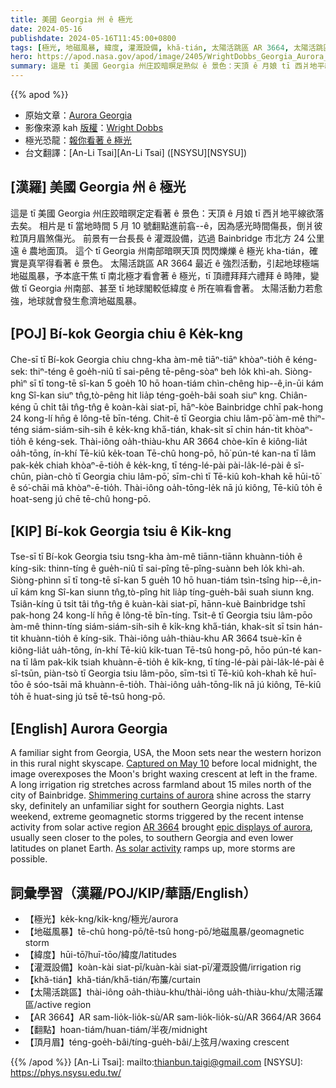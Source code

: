 ```yaml
---
title: 美國 Georgia 州 ê 極光
date: 2024-05-16
publishdate: 2024-05-16T11:45:00+0800
tags: [極光, 地磁風暴, 緯度, 灌溉設備, khă-tián, 太陽活跳區 AR 3664, 太陽活跳區, 翻點, 頂月眉]
hero: https://apod.nasa.gov/apod/image/2405/WrightDobbs_Georgia_Aurora_2_1024.jpg
summary: 這是 tī 美國 Georgia 州庄跤暗暝足熟似 ê 景色：天頂 ê 月娘 tī 西爿地平線欲落去矣。
---
```


{{% apod %}}

- 原始文章：[Aurora Georgia](https://apod.nasa.gov/apod/ap240516.html)
- 影像來源 kah [版權][copyright]：[Wright Dobbs](https://www.instagram.com/wrightdobbs/)
- 極光恐龍：[報你看著 ê 極光](https://www.aurorasaurus.org/)
- 台文翻譯：[An-Li Tsai][An-Li Tsai] ([NSYSU][NSYSU])

## [漢羅] 美國 Georgia 州 ê 極光
這是 tī 美國 Georgia 州庄跤暗暝定定看著 ê 景色：天頂 ê 月娘 tī 西爿地平線欲落去矣。
相片是 tī 當地時間 5 月 10 號翻點進前翕--ê，因為感光時間傷長，倒爿彼粒頂月眉煞傷光。
前景有一台長長 ê 灌溉設備，迒過 Bainbridge 市北方 24 公里遠 ê 農地面頂。
這个 tī Georgia 州南部暗暝天頂 閃閃爍爍 ê 極光 kha-tián，確實是真罕得看著 ê 景色。
太陽活跳區 AR 3664 最近 ê 強烈活動，引起地球極端地磁風暴，予本底干焦 tī 南北極才看會著 ê 極光，tī 頂禮拜拜六禮拜 ê 時陣，變做 tī Georgia 州南部、甚至 tī 地球閣較低緯度 ê 所在嘛看會著。
太陽活動力若愈強，地球就會發生愈濟地磁風暴。

## [POJ] Bí-kok Georgia chiu ê Ke̍k-kng
Che-sī tī Bí-kok Georgia chiu chng-kha àm-mê tiāⁿ-tiāⁿ khòaⁿ-tio̍h ê kéng-sek: thiⁿ-téng ê goe̍h-niû tī sai-pêng tē-pêng-sòaⁿ beh lo̍k khì-ah.
Siòng-phìⁿ sī tī tong-tē sî-kan 5 goe̍h 10 hō hoan-tiám chìn-chêng hip--ê,in-ūi kám kng Sî-kan siuⁿ tn̂g,tò-pêng hit lia̍p téng-goe̍h-bâi soah siuⁿ kng.
Chiân-kéng ū chi̍t tâi tn̂g-tn̂g ê koàn-kài siat-pī, hāⁿ-kòe Bainbridge chhī pak-hong 24 kong-lí hn̄g ê lông-tē bīn-téng.
Chit-ê tī Georgia chiu lâm-pō͘ àm-mê thiⁿ-téng siám-siám-sih-sih ê ke̍k-kng kha̋-tián, khak-si̍t sī chin hán-tit khòaⁿ-tio̍h ê kéng-sek.
Thài-iông oa̍h-thiàu-khu AR 3664 chòe-kīn ê kiông-lia̍t oa̍h-tōng, ín-khí Tē-kiû ke̍k-toan Tē-chû hong-pō, hō͘ pún-té kan-na tī lâm pak-ke̍k chiah khòaⁿ-ē-tio̍h ê ke̍k-kng, tī téng-lé-pài pài-la̍k-lé-pài ê sî-chūn, piàn-chò tī Georgia chiu lâm-pō͘, sīm-chì tī Tē-kiû koh-khah kē hūi-tō͘ ê só͘-chāi mā khòaⁿ-ē-tio̍h.
Thài-iông oa̍h-tōng-le̍k nā jú kiông, Tē-kiû to̍h ē hoat-seng jú chē tē-chû hong-pō.

## [KIP] Bí-kok Georgia tsiu ê Ki̍k-kng
Tse-sī tī Bí-kok Georgia tsiu tsng-kha àm-mê tiānn-tiānn khuànn-tio̍h ê kíng-sik: thinn-tíng ê gue̍h-niû tī sai-pîng tē-pîng-suànn beh lo̍k khì-ah.
Siòng-phìnn sī tī tong-tē sî-kan 5 gue̍h 10 hō huan-tiám tsìn-tsîng hip--ê,in-uī kám kng Sî-kan siunn tn̂g,tò-pîng hit lia̍p tíng-gue̍h-bâi suah siunn kng.
Tsiân-kíng ū tsi̍t tâi tn̂g-tn̂g ê kuàn-kài siat-pī, hānn-kuè Bainbridge tshī pak-hong 24 kong-lí hn̄g ê lông-tē bīn-tíng.
Tsit-ê tī Georgia tsiu lâm-pōo àm-mê thinn-tíng siám-siám-sih-sih ê ki̍k-kng kha̋-tián, khak-si̍t sī tsin hán-tit khuànn-tio̍h ê kíng-sik.
Thài-iông ua̍h-thiàu-khu AR 3664 tsuè-kīn ê kiông-lia̍t ua̍h-tōng, ín-khí Tē-kiû ki̍k-tuan Tē-tsû hong-pō, hōo pún-té kan-na tī lâm pak-ki̍k tsiah khuànn-ē-tio̍h ê ki̍k-kng, tī tíng-lé-pài pài-la̍k-lé-pài ê sî-tsūn, piàn-tsò tī Georgia tsiu lâm-pōo, sīm-tsì tī Tē-kiû koh-khah kē huī-tōo ê sóo-tsāi mā khuànn-ē-tio̍h.
Thài-iông ua̍h-tōng-li̍k nā jú kiông, Tē-kiû to̍h ē huat-sing jú tsē tē-tsû hong-pō.

## [English] Aurora Georgia
A familiar sight from Georgia, USA, the Moon sets near the western horizon in this rural night skyscape.
[Captured on May 10][Captured on May 10] before local midnight, the image overexposes the Moon's bright waxing crescent at left in the frame.
A long irrigation rig stretches across farmland about 15 miles north of the city of Bainbridge.
[Shimmering curtains of aurora][Shimmering curtains of aurora] shine across the starry sky, definitely an unfamiliar sight for southern Georgia nights.
Last weekend, extreme geomagnetic storms triggered by the recent intense activity from solar active region [AR 3664][AR 3664] brought [epic displays of aurora][epic displays of aurora], usually seen closer to the poles, to southern Georgia and even lower latitudes on planet Earth.
[As solar activity][As solar activity] ramps up, more storms are possible.

## 詞彙學習（漢羅/POJ/KIP/華語/English）
- 【極光】ke̍k-kng/ki̍k-kng/極光/aurora
- 【地磁風暴】tē-chû hong-pō/tē-tsû hong-pō/地磁風暴/geomagnetic storm
- 【緯度】hūi-tō͘/huī-tōo/緯度/latitudes
- 【灌溉設備】koàn-kài siat-pī/kuàn-kài siat-pī/灌溉設備/irrigation rig
- 【khă-tián】khă-tián/kha̋-tián/布簾/curtain
- 【太陽活跳區】thài-iông oa̍h-thiàu-khu/thài-iông ua̍h-thiàu-khu/太陽活躍區/active region
- 【AR 3664】AR sam-lio̍k-lio̍k-sù/AR sam-lio̍k-lio̍k-sù/AR 3664/AR 3664
- 【翻點】hoan-tiám/huan-tiám/半夜/midnight
- 【頂月眉】téng-goe̍h-bâi/tíng-gue̍h-bâi/上弦月/waxing crescent

{{% /apod %}}
[An-Li Tsai]: mailto:thianbun.taigi@gmail.com
[NSYSU]: https://phys.nsysu.edu.tw/

[copyright]: https://apod.nasa.gov/apod/fap/lib/about_apod.html#srapply
[License3]: https://creativecommons.org/licenses/by/3.0/
[License2]:https://creativecommons.org/licenses/by-nc-nd/2.0/

[Captured on May 10]:https://www.instagram.com/wrightdobbs/p/C63j2QrrYSJ/
[Shimmering curtains of aurora]:https://www.youtube.com/watch?v=Jt_XvnVrDco
[AR 3664]:https://apod.nasa.gov/apod/ap240515.html
[epic displays of aurora]:https://www.facebook.com/media/set?set=a.431368006258449&type=3
[As solar activity]:https://blogs.nasa.gov/solarcycle25/
